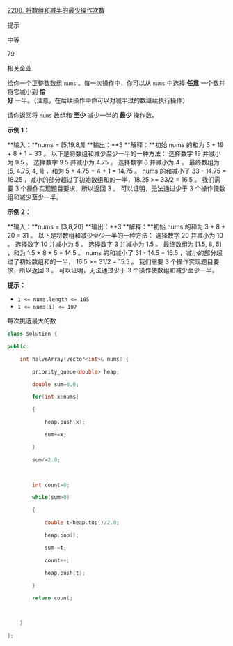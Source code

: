 [2208. 将数组和减半的最少操作次数](https://leetcode.cn/problems/minimum-operations-to-halve-array-sum/)

提示

中等

79

相关企业

给你一个正整数数组 `nums` 。每一次操作中，你可以从 `nums` 中选择 **任意** 一个数并将它减小到 **恰好** 一半。（注意，在后续操作中你可以对减半过的数继续执行操作）

请你返回将 `nums` 数组和 **至少** 减少一半的 **最少** 操作数。

**示例 1：**

**输入：**nums = [5,19,8,1]
**输出：**3
**解释：**初始 nums 的和为 5 + 19 + 8 + 1 = 33 。
以下是将数组和减少至少一半的一种方法：
选择数字 19 并减小为 9.5 。
选择数字 9.5 并减小为 4.75 。
选择数字 8 并减小为 4 。
最终数组为 [5, 4.75, 4, 1] ，和为 5 + 4.75 + 4 + 1 = 14.75 。
nums 的和减小了 33 - 14.75 = 18.25 ，减小的部分超过了初始数组和的一半，18.25 >= 33/2 = 16.5 。
我们需要 3 个操作实现题目要求，所以返回 3 。
可以证明，无法通过少于 3 个操作使数组和减少至少一半。

**示例 2：**

**输入：**nums = [3,8,20]
**输出：**3
**解释：**初始 nums 的和为 3 + 8 + 20 = 31 。
以下是将数组和减少至少一半的一种方法：
选择数字 20 并减小为 10 。
选择数字 10 并减小为 5 。
选择数字 3 并减小为 1.5 。
最终数组为 [1.5, 8, 5] ，和为 1.5 + 8 + 5 = 14.5 。
nums 的和减小了 31 - 14.5 = 16.5 ，减小的部分超过了初始数组和的一半， 16.5 >= 31/2 = 15.5 。
我们需要 3 个操作实现题目要求，所以返回 3 。
可以证明，无法通过少于 3 个操作使数组和减少至少一半。

**提示：**

- `1 <= nums.length <= 105`
- `1 <= nums[i] <= 107`

每次挑选最大的数

```cpp
class Solution {

public:

    int halveArray(vector<int>& nums) {

        priority_queue<double> heap;

        double sum=0.0;

        for(int x:nums)

        {

            heap.push(x);

            sum+=x;

        }

        sum/=2.0;

  

        int count=0;

        while(sum>0)

        {

            double t=heap.top()/2.0;

            heap.pop();

            sum-=t;

            count++;

            heap.push(t);

        }

        return count;

  

    }

};
```